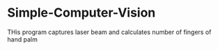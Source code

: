 # Simple-Computer-Vision
THis program captures laser beam and calculates number of fingers of hand palm 

